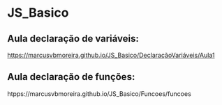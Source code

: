 # JS_Basico

## Aula declaração de variáveis:
  https://marcusvbmoreira.github.io/JS_Basico/DeclaraçãoVariáveis/Aula1

## Aula declaração de funções:
  htpps://marcusvbmoreira.github.io/JS_Basico/Funcoes/funcoes
  
